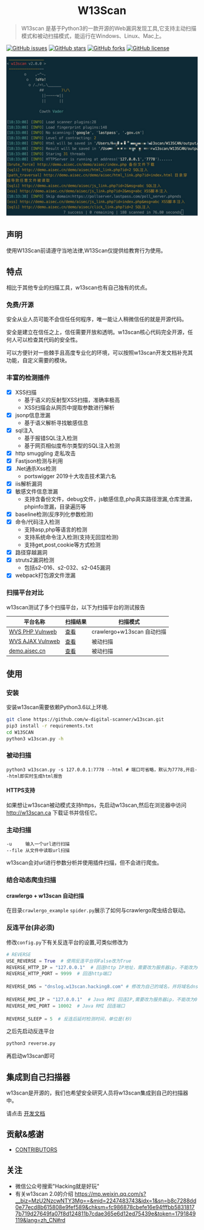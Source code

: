 <h1 align="center">W13Scan</h1>

> W13scan 是基于Python3的一款开源的Web漏洞发现工具,它支持主动扫描模式和被动扫描模式，能运行在Windows、Linux、Mac上。

[![GitHub issues](https://img.shields.io/github/issues/boy-hack/w13scan)](https://github.com/boy-hack/w13scan/issues)  [![GitHub stars](https://img.shields.io/github/stars/boy-hack/w13scan)](https://github.com/boy-hack/w13scan/stargazers) [![GitHub forks](https://img.shields.io/github/forks/boy-hack/w13scan)](https://github.com/boy-hack/w13scan/network) [![GitHub license](https://img.shields.io/github/license/boy-hack/w13scan)](https://github.com/boy-hack/w13scan/blob/master/LICENSE)

![Jietu20200516-184214](./doc/Jietu20200516-184214.jpg)

## 声明

使用W13Scan前请遵守当地法律,W13Scan仅提供给教育行为使用。

## 特点
相比于其他专业的扫描工具，w13scan也有自己独有的优点。
### 免费/开源
安全从业人员可能不会信任任何程序，唯一能让人稍微信任的就是开源代码。

安全是建立在信任之上，信任需要开放和透明。w13scan核心代码完全开源，任何人可以检查其代码的安全性。

可以方便针对一些棘手且高度专业化的环境，可以按照w13scan开发文档补充其功能，自定义需要的模块。

### 丰富的检测插件
- [x] XSS扫描
    - 基于语义的反射型XSS扫描，准确率极高
    - XSS扫描会从网页中提取参数进行解析
- [x] jsonp信息泄漏
    - 基于语义解析寻找敏感信息
- [x] sql注入
    - 基于报错SQL注入检测
    - 基于网页相似度布尔类型的SQL注入检测
- [x] http smuggling 走私攻击
- [x] Fastjson检测与利用
- [x] .Net通杀Xss检测
    - portswigger 2019十大攻击技术第六名
- [x] iis解析漏洞
- [x] 敏感文件信息泄漏
    - 支持含备份文件，debug文件，js敏感信息,php真实路径泄漏,仓库泄漏，phpinfo泄漏，目录遍历等
- [x] baseline检测(反序列化参数检测)
- [x] 命令/代码注入检测
    - 支持asp,php等语言的检测
    - 支持系统命令注入检测(支持无回显检测)
    - 支持get,post,cookie等方式检测
- [x] 路径穿越漏洞
- [x] struts2漏洞检测
    - 包括s2-016、s2-032、s2-045漏洞
- [x] webpack打包源文件泄漏
### 扫描平台对比
w13scan测试了多个扫描平台，以下为扫描平台的测试报告

| 平台名称                                              | 扫描结果                                                     | 扫描模式                   |
| ----------------------------------------------------- | ------------------------------------------------------------ | -------------------------- |
| [WVS PHP Vulnweb](http://testphp.vulnweb.com/)        | [查看](https://i.hacking8.com/static/testphp.vulnweb.html)   | crawlergo+w13scan 自动扫描 |
| [WVS AJAX Vulnweb](http://testphp.vulnweb.com/AJAX/#) | [查看](https://i.hacking8.com/static/testphp.vulnweb-ajax.html) | 被动扫描                   |
| [demo.aisec.cn](http://demo.aisec.cn/demo/aisec/)     | [查看](https://i.hacking8.com/static/demo.aisec.cn.html)     | 被动扫描                   |

## 使用

### 安装
安装w13scan需要依赖Python3.6以上环境.
```bash
git clone https://github.com/w-digital-scanner/w13scan.git
pip3 install -r requirements.txt
cd W13SCAN
python3 w13scan.py -h
```
### 被动扫描

```
python3 w13scan.py -s 127.0.0.1:7778 --html # 端口可省略，默认为7778,开启--html即实时生成html报告
```

#### HTTPS支持

如果想让w13scan被动模式支持https，先启动w13scan,然后在浏览器中访问 http://w13scan.ca 下载证书并信任它。
### 主动扫描

```
-u     输入一个url进行扫描
--file 从文件中读取url扫描
```

w13scan会对url进行参数分析并使用插件扫描，但不会进行爬虫。

### 结合动态爬虫扫描

#### crawlergo + w13scan 自动扫描
在目录`crawlergo_example` `spider.py`展示了如何与crawlergo爬虫结合联动。

### 反连平台(非必须)
修改`config.py`下有关反连平台的设置,可类似修改为
```python
# REVERSE
USE_REVERSE = True  # 使用反连平台将False改为True
REVERSE_HTTP_IP = "127.0.0.1"  # 回连http IP地址，需要改为服务器ip，不能改为0.0.0.0，因为程序无法识别
REVERSE_HTTP_PORT = 9999  # 回连http端口

REVERSE_DNS = "dnslog.w13scan.hacking8.com" # 修改为自己的域名，并将域名dns修改为本机IP

REVERSE_RMI_IP = "127.0.0.1"  # Java RMI 回连IP,需要改为服务器ip，不能改为0.0.0.0，因为程序无法识别
REVERSE_RMI_PORT = 10002  # Java RMI 回连端口

REVERSE_SLEEP = 5  # 反连后延时检测时间，单位是(秒)
```
之后先启动反连平台
```bash
python3 reverse.py
```
再启动w13scan即可

## 集成到自己扫描器

w13scan是开源的，我们也希望安全研究人员将w13scan集成到自己的扫描器中。

请点击 [开发文档](./doc/dev.md)
## 贡献&感谢
- [CONTRIBUTORS](CONTRIBUTORS.md)

## 关注
- 微信公众号搜索"Hacking就是好玩"
- 有关w13scan 2.0的介绍 https://mp.weixin.qq.com/s?__biz=MzU2NzcwNTY3Mg==&mid=2247483743&idx=1&sn=b8c7288dd0e77ecd8b615808e9fef589&chksm=fc986878cbefe16e94fffbb58318177b719d27649fa07f8d124811b7cdae365e6d12ed75439e&token=1791849119&lang=zh_CN#rd
